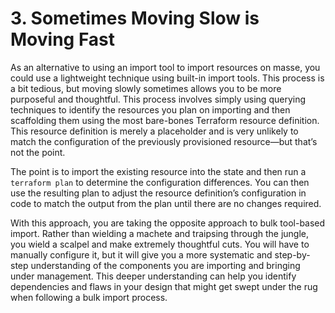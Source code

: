 # 3. Sometimes Moving Slow is Moving Fast

As an alternative to using an import tool to import resources on masse, you could use a lightweight technique using built-in import tools. This process is a bit tedious, but moving slowly sometimes allows you to be more purposeful and thoughtful. This process involves simply using querying techniques to identify the resources you plan on importing and then scaffolding them using the most bare-bones Terraform resource definition. This resource definition is merely a placeholder and is very unlikely to match the configuration of the previously provisioned resource—but that’s not the point. 

The point is to import the existing resource into the state and then run a `terraform plan` to determine the configuration differences. You can then use the resulting plan to adjust the resource definition’s configuration in code to match the output from the plan until there are no changes required. 

With this approach, you are taking the opposite approach to bulk tool-based import. Rather than wielding a machete and traipsing through the jungle, you wield a scalpel and make extremely thoughtful cuts. You will have to manually configure it, but it will give you a more systematic and step-by-step understanding of the components you are importing and bringing under management. This deeper understanding can help you identify dependencies and flaws in your design that might get swept under the rug when following a bulk import process.